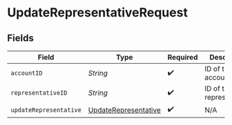# UpdateRepresentativeRequest


## Fields

| Field                                                                   | Type                                                                    | Required                                                                | Description                                                             |
| ----------------------------------------------------------------------- | ----------------------------------------------------------------------- | ----------------------------------------------------------------------- | ----------------------------------------------------------------------- |
| `accountID`                                                             | *String*                                                                | :heavy_check_mark:                                                      | ID of the account.                                                      |
| `representativeID`                                                      | *String*                                                                | :heavy_check_mark:                                                      | ID of the representative.                                               |
| `updateRepresentative`                                                  | [UpdateRepresentative](../../models/components/UpdateRepresentative.md) | :heavy_check_mark:                                                      | N/A                                                                     |